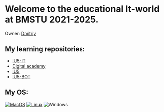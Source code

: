 # Welcome to the educational It-world at BMSTU 2021-2025.
Owner: [Dmitriy](https://github.com/mightyK1ngRichard)


## My learning repositories:
- [IU5-IT](https://github.com/IU5-IT/IU5-IT)
- [Digital academy](https://github.com/IU5-IT/Digital-academy)
- [IU5](https://github.com/DimaPermyakov/IU5)
- [IU5-BOT](https://github.com/IU5-BOT)

## My OS:
[![MacOS](https://img.shields.io/badge/MacOS-090909?style=flat-square&logo=apple&logoColor=ffffff)]()
[![Linux](https://img.shields.io/badge/Linux-090909?style=flat-square&logo=Linux&logoColor=ffffff)](https://github.com/DimaPermyakov/DimaPermyakov/blob/main/ubuntu.md)
![Windows](https://img.shields.io/badge/Windows-090909?style=flat-square&logo=Windows&logoColor=00BFFF)
